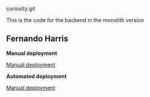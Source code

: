 curiosity.git

This is the code for the backend in the monolith version

Fernando Harris
---

**Manual deployment**

[Manual deployment](./manual-deployment.md)

**Automated deployment**

[Manual deployment](./automatic-deployment.md)

